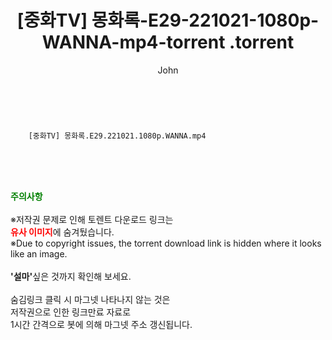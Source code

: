 ﻿---
layout: post
title:  "                   [중화TV] 몽화록-E29-221021-1080p-WANNA-mp4-torrent                .torrent"
author: John
categories: [ 드라마 ]
tags: [  ]
image:  
description: "                   [중화TV] 몽화록-E29-221021-1080p-WANNA-mp4-torrent                 torrent 정보 공유"
toc: true
toc_sticky: true
---

<br>

        [중화TV] 몽화록.E29.221021.1080p.WANNA.mp4    
    
<br><br><br>
<p data-ke-size="size16"><b><span style="color: green;">주의사항</span></b><br /><br />※저작권 문제로 인해 토렌트 다운로드 링크는<br /><b><span style="color: red;">유사 이미지</span></b>에 숨겨뒀습니다.<br />※Due to copyright issues, the torrent download link is hidden where it looks like an image.<br /><br /><b>'설마'</b>싶은 것까지 확인해 보세요.<br /><br />숨김링크 클릭 시 마그넷 나타나지 않는 것은<br />저작권으로 인한 링크만료 자료로<br />1시간 간격으로 봇에 의해 마그넷 주소 갱신됩니다.</p>
